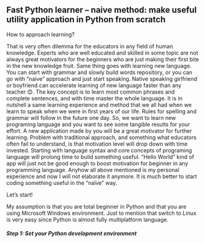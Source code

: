 ## **Fast Python learner – naive method: make useful utility application in Python from scratch**

How to approach learning?

That is very often dilemma for the educators in any field of human knowledge. Experts who are well educated and skilled in some topic are not always great motivators for the beginners who are just making their first bite in the new knowledge fruit.
Same thing goes with learning new language. You can start with grammar and slowly build words repository, or you can go with “naive” approach and just start speaking. Native speaking girlfriend or boyfriend can accelerate learning of new language faster than any teacher 😊. The key concept is to learn most common phrases and complete sentences, and with time master the whole language. It is in nutshell a same learning experience and method that we all had when we learn to speak when we were in first years of our life. Rules for spelling and grammar will follow in the future one day.
So, we want to learn new programing language and you want to see some tangible results for your effort. A new application made by you will be a great motivator for further learning.
Problem with traditional approach, and something what educators often fail to understand, is that motivation level will drop down with time invested. Starting with language syntax and core concepts of programing language will prolong time to build something useful. “Hello World” kind of app will just not be good enough to boost motivation for beginner in any programming language.
Anyhow all above mentioned is my personal experience and now I will not elaborate it anymore. It is much better to start coding something useful in the “naïve” way.

Let’s start!

My assumption is that you are total beginner in Python and that you are using Microsoft Windows environment. Just to mention that switch to Linux is very easy since Python is almost fully multiplatform language.

###### **Step 1: Set your Python development environment**



